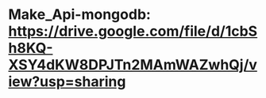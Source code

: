 # Make_Api-mongodb: https://drive.google.com/file/d/1cbSh8KQ-XSY4dKW8DPJTn2MAmWAZwhQj/view?usp=sharing
